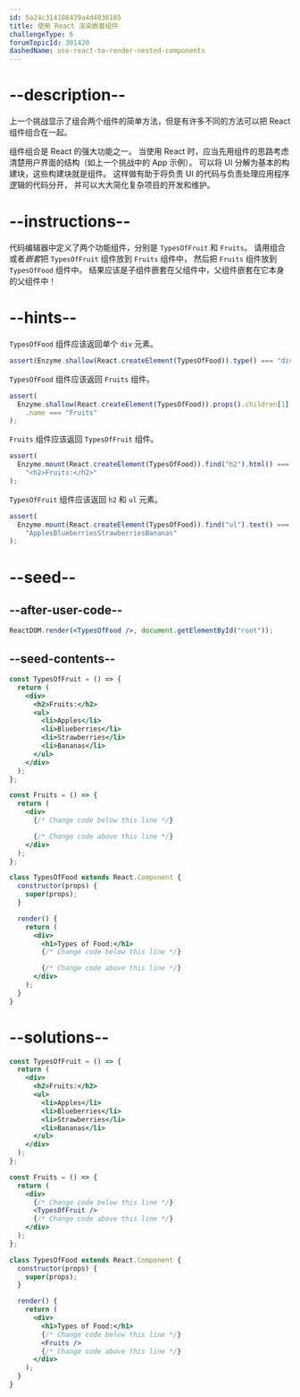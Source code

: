 ```yaml
---
id: 5a24c314108439a4d4036165
title: 使用 React 渲染嵌套组件
challengeType: 6
forumTopicId: 301420
dashedName: use-react-to-render-nested-components
---
```


# --description--

上一个挑战显示了组合两个组件的简单方法，但是有许多不同的方法可以把 React 组件组合在一起。

组件组合是 React 的强大功能之一。 当使用 React 时，应当先用组件的思路考虑清楚用户界面的结构（如上一个挑战中的 App 示例）。 可以将 UI 分解为基本的构建块，这些构建块就是组件。 这样做有助于将负责 UI 的代码与负责处理应用程序逻辑的代码分开， 并可以大大简化复杂项目的开发和维护。

# --instructions--

代码编辑器中定义了两个功能组件，分别是 `TypesOfFruit` 和 `Fruits`。 请用组合或者*嵌套*把 `TypesOfFruit` 组件放到 `Fruits` 组件中， 然后把 `Fruits` 组件放到 `TypesOfFood` 组件中。 结果应该是子组件嵌套在父组件中，父组件嵌套在它本身的父组件中！

# --hints--

`TypesOfFood` 组件应该返回单个 `div` 元素。

```js
assert(Enzyme.shallow(React.createElement(TypesOfFood)).type() === "div");
```

`TypesOfFood` 组件应该返回 `Fruits` 组件。

```js
assert(
  Enzyme.shallow(React.createElement(TypesOfFood)).props().children[1].type
    .name === "Fruits"
);
```

`Fruits` 组件应该返回 `TypesOfFruit` 组件。

```js
assert(
  Enzyme.mount(React.createElement(TypesOfFood)).find("h2").html() ===
    "<h2>Fruits:</h2>"
);
```

`TypesOfFruit` 组件应该返回 `h2` 和 `ul` 元素。

```js
assert(
  Enzyme.mount(React.createElement(TypesOfFood)).find("ul").text() ===
    "ApplesBlueberriesStrawberriesBananas"
);
```

# --seed--

## --after-user-code--

```jsx
ReactDOM.render(<TypesOfFood />, document.getElementById("root"));
```

## --seed-contents--

```jsx
const TypesOfFruit = () => {
  return (
    <div>
      <h2>Fruits:</h2>
      <ul>
        <li>Apples</li>
        <li>Blueberries</li>
        <li>Strawberries</li>
        <li>Bananas</li>
      </ul>
    </div>
  );
};

const Fruits = () => {
  return (
    <div>
      {/* Change code below this line */}

      {/* Change code above this line */}
    </div>
  );
};

class TypesOfFood extends React.Component {
  constructor(props) {
    super(props);
  }

  render() {
    return (
      <div>
        <h1>Types of Food:</h1>
        {/* Change code below this line */}

        {/* Change code above this line */}
      </div>
    );
  }
}
```

# --solutions--

```jsx
const TypesOfFruit = () => {
  return (
    <div>
      <h2>Fruits:</h2>
      <ul>
        <li>Apples</li>
        <li>Blueberries</li>
        <li>Strawberries</li>
        <li>Bananas</li>
      </ul>
    </div>
  );
};

const Fruits = () => {
  return (
    <div>
      {/* Change code below this line */}
      <TypesOfFruit />
      {/* Change code above this line */}
    </div>
  );
};

class TypesOfFood extends React.Component {
  constructor(props) {
    super(props);
  }

  render() {
    return (
      <div>
        <h1>Types of Food:</h1>
        {/* Change code below this line */}
        <Fruits />
        {/* Change code above this line */}
      </div>
    );
  }
}
```
